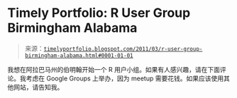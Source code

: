 <!--yml

分类：未分类

date: 2024-05-18 15:20:20

-->

# Timely Portfolio: R User Group Birmingham Alabama

> 来源：[`timelyportfolio.blogspot.com/2011/03/r-user-group-birmingham-alabama.html#0001-01-01`](http://timelyportfolio.blogspot.com/2011/03/r-user-group-birmingham-alabama.html#0001-01-01)

我想在阿拉巴马州的伯明翰开始一个 R 用户小组。如果有人感兴趣，请在下面评论。我考虑在 Google Groups 上举办，因为 meetup 需要花钱。如果应该使用其他网站，请告知我。
